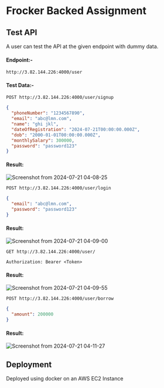 # Frocker Backed Assignment
## Test API 
A user can test the API at the given endpoint with dummy data.
#### Endpoint:-

``
http://3.82.144.226:4000/user
``

#### Test Data:-
``
POST http://3.82.144.226:4000/user/signup
``

```json
{
  "phoneNumber": "1234567890",
  "email": "abc@lmn.com",
  "name": "ghi jkl",
  "dateOfRegistration": "2024-07-21T00:00:00.000Z",
  "dob": "2000-01-01T00:00:00.000Z",
  "monthlySalary": 300000,
  "password": "password123"
}
```
#### Result:
![Screenshot from 2024-07-21 04-08-25](https://github.com/user-attachments/assets/31787e34-2990-4772-9efd-f97b73b2c7ab)

``
POST http://3.82.144.226:4000/user/login
``

```json
{
  "email": "abc@lmn.com",
  "password": "password123"
}
```
#### Result:
![Screenshot from 2024-07-21 04-09-00](https://github.com/user-attachments/assets/bcecf292-28fb-4a00-9a83-9e1bc3d858de)

``
GET http://3.82.144.226:4000/user/
``

``
Authorization: Bearer <Token>
``
#### Result:
![Screenshot from 2024-07-21 04-09-55](https://github.com/user-attachments/assets/c609950a-c3b7-4e85-9630-bd9fc16aff9d)

``
POST http://3.82.144.226:4000/user/borrow
``

```json
{
  "amount": 200000
}
```
#### Result:
![Screenshot from 2024-07-21 04-11-27](https://github.com/user-attachments/assets/00fdbb9e-be52-40a9-a31d-00c9a973db79)


## Deployment
Deployed using docker on an AWS EC2 Instance



